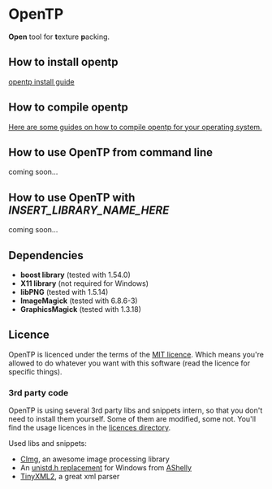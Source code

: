 OpenTP
=======

**Open** tool for **t**exture **p**acking.

## How to install opentp

[opentp install guide](https://github.com/Kasoki/opentp/wiki#install-guide)

## How to compile opentp

[Here are some guides on how to compile opentp for your operating system.](https://github.com/Kasoki/opentp/wiki#compile-guide)

## How to use OpenTP from command line

coming soon...

## How to use OpenTP with *INSERT_LIBRARY_NAME_HERE*

coming soon...

## Dependencies

* **boost library** (tested with 1.54.0)
* **X11 library** (not required for Windows)
* **libPNG** (tested with 1.5.14)
* **ImageMagick** (tested with 6.8.6-3)
* **GraphicsMagick** (tested with 1.3.18)


## Licence

OpenTP is licenced under the terms of the [MIT licence](http://opensource.org/licenses/MIT). Which means you're allowed to do whatever you want with this software (read the licence for specific things).

### 3rd party code

OpenTP is using several 3rd party libs and snippets intern, so that you don't need to install them yourself. Some of them are modified, some not. You'll find the usage licences in the [licences directory](https://github.com/Kasoki/opentp/tree/master/licences).

Used libs and snippets:

* [CImg](), an awesome image processing library
* An [unistd.h replacement](http://stackoverflow.com/a/826027) for Windows from [AShelly](http://stackoverflow.com/users/10396/ashelly)
* [TinyXML2](https://github.com/leethomason/tinyxml2), a great xml parser